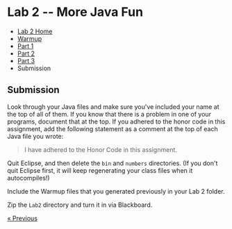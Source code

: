 # Lab 2 -- More Java Fun

* [Lab 2 Home](index.html)
* [Warmup](warmup.html)
* [Part 1](part1.html)
* [Part 2](part2.html)
* [Part 3](part3.html)
* Submission

## Submission

Look through your Java files and make sure you've included your name at the
top of all of them. If you know that there is a problem in one of your
programs, document that at the top. If you adhered to the honor code in this
assignment, add the following statement as a comment at the top of each Java
file you wrote:
> I have adhered to the Honor Code in this assignment.

Quit Eclipse, and then delete the `bin` and `numbers` directories.
(If you don't quit Eclipse first, it will keep regenerating your class
files when it autocompiles!)

Include the Warmup files that you generated previously in your Lab 2 folder.

Zip the `Lab2` directory and turn it in via Blackboard.

[&laquo; Previous](part3.html) 
